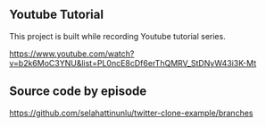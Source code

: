 ## Youtube Tutorial

This project is built while recording Youtube tutorial series.

https://www.youtube.com/watch?v=b2k6MoC3YNU&list=PL0ncE8cDf6erThQMRV_StDNyW43i3K-Mt

## Source code by episode

https://github.com/selahattinunlu/twitter-clone-example/branches
